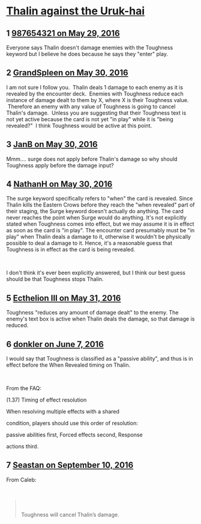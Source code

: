 # [Thalin against the Uruk-hai](https://community.fantasyflightgames.com/topic/221256-thalin-against-the-uruk-hai/)

## 1 [987654321 on May 29, 2016](https://community.fantasyflightgames.com/topic/221256-thalin-against-the-uruk-hai/?do=findComment&comment=2240238)

Everyone says Thalin doesn't damage enemies with the Toughness keyword but I believe he does because he says they "enter" play.

## 2 [GrandSpleen on May 30, 2016](https://community.fantasyflightgames.com/topic/221256-thalin-against-the-uruk-hai/?do=findComment&comment=2240562)

I am not sure I follow you.  Thalin deals 1 damage to each enemy as it is revealed by the encounter deck.  Enemies with Toughness reduce each instance of damage dealt to them by X, where X is their Toughness value.  Therefore an enemy with any value of Toughness is going to cancel Thalin's damage.  Unless you are suggesting that their Toughness text is not yet active because the card is not yet "in play" while it is "being revealed?"  I think Toughness would be active at this point.

## 3 [JanB on May 30, 2016](https://community.fantasyflightgames.com/topic/221256-thalin-against-the-uruk-hai/?do=findComment&comment=2241518)

Mmm.... surge does not apply before Thalin's damage so why should Toughness apply before the damage input?

## 4 [NathanH on May 30, 2016](https://community.fantasyflightgames.com/topic/221256-thalin-against-the-uruk-hai/?do=findComment&comment=2241575)

The surge keyword specifically refers to "when" the card is revealed. Since Thalin kills the Eastern Crows before they reach the "when revealed" part of their staging, the Surge keyword doesn't actually do anything. The card never reaches the point when Surge would do anything. It's not explicitly stated when Toughness comes into effect, but we may assume it is in effect as soon as the card is "in play". The encounter card presumably must be "in play" when Thalin deals a damage to it, otherwise it wouldn't be physically possible to deal a damage to it. Hence, it's a reasonable guess that Toughness is in effect as the card is being revealed.

 

I don't think it's ever been explicitly answered, but I think our best guess should be that Toughness stops Thalin.

## 5 [Ecthelion III on May 31, 2016](https://community.fantasyflightgames.com/topic/221256-thalin-against-the-uruk-hai/?do=findComment&comment=2242044)

Toughness "reduces any amount of damage dealt" to the enemy. The enemy's text box is active when Thalin deals the damage, so that damage is reduced.

## 6 [donkler on June 7, 2016](https://community.fantasyflightgames.com/topic/221256-thalin-against-the-uruk-hai/?do=findComment&comment=2256376)

I would say that Toughness is classified as a "passive ability", and thus is in effect before the When Revealed timing on Thalin.

 

From the FAQ:

(1.37) Timing of effect resolution

When resolving multiple effects with a shared

condition, players should use this order of resolution:

passive abilities first, Forced effects second, Response

actions third.


## 7 [Seastan on September 10, 2016](https://community.fantasyflightgames.com/topic/221256-thalin-against-the-uruk-hai/?do=findComment&comment=2407732)

From Caleb:

 

>  
> 
> Toughness will cancel Thalin’s damage.

